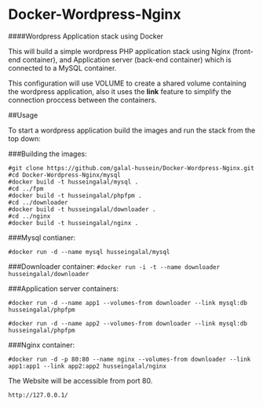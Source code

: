 Docker-Wordpress-Nginx
======================

####Wordpress Application stack using Docker

This will build a simple wordpress PHP application stack using Nginx (front-end container), 
and Application server (back-end container) which is connected to a MySQL container.

This configuration will use VOLUME to create a shared volume containing the wordpress application, also it uses
 the **link** feature to simplify the connection proccess between the containers.

##Usage

To start a wordpress application build the images and run the stack from the top down:

###Building the images:

```
#git clone https://github.com/galal-hussein/Docker-Wordpress-Nginx.git
#cd Docker-Wordpress-Nginx/mysql
#docker build -t husseingalal/mysql .
#cd ../fpm
#docker build -t husseingalal/phpfpm .
#cd ../downloader
#docker build -t husseingalal/downloader .
#cd ../nginx
#docker build -t husseingalal/nginx .
```

###Mysql contianer:

```#docker run -d --name mysql husseingalal/mysql```

###Downloader container:
```#docker run -i -t --name downloader husseingalal/downloader```

###Application server containers:

```#docker run -d --name app1 --volumes-from downloader --link mysql:db husseingalal/phpfpm```

```#docker run -d --name app2 --volumes-from downloader --link mysql:db husseingalal/phpfpm```

###Nginx container:

```#docker run -d -p 80:80 --name nginx --volumes-from downloader --link app1:app1 --link app2:app2 husseingalal/nginx```

The Website will be accessible from port 80.

``` http://127.0.0.1/ ```
